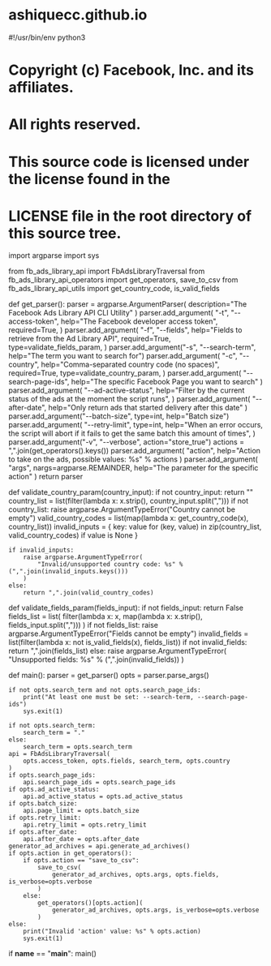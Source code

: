 # ashiquecc.github.io
#!/usr/bin/env python3
# Copyright (c) Facebook, Inc. and its affiliates.
# All rights reserved.
#
# This source code is licensed under the license found in the
# LICENSE file in the root directory of this source tree.

import argparse
import sys

from fb_ads_library_api import FbAdsLibraryTraversal
from fb_ads_library_api_operators import get_operators, save_to_csv
from fb_ads_library_api_utils import get_country_code, is_valid_fields


def get_parser():
    parser = argparse.ArgumentParser(
        description="The Facebook Ads Library API CLI Utility"
    )
    parser.add_argument(
        "-t",
        "--access-token",
        help="The Facebook developer access token",
        required=True,
    )
    parser.add_argument(
        "-f",
        "--fields",
        help="Fields to retrieve from the Ad Library API",
        required=True,
        type=validate_fields_param,
    )
    parser.add_argument("-s", "--search-term", help="The term you want to search for")
    parser.add_argument(
        "-c",
        "--country",
        help="Comma-separated country code (no spaces)",
        required=True,
        type=validate_country_param,
    )
    parser.add_argument(
        "--search-page-ids", help="The specific Facebook Page you want to search"
    )
    parser.add_argument(
        "--ad-active-status",
        help="Filter by the current status of the ads at the moment the script runs",
    )
    parser.add_argument(
        "--after-date", help="Only return ads that started delivery after this date"
    )
    parser.add_argument("--batch-size", type=int, help="Batch size")
    parser.add_argument(
        "--retry-limit",
        type=int,
        help="When an error occurs, the script will abort if it fails to get the same batch this amount of times",
    )
    parser.add_argument("-v", "--verbose", action="store_true")
    actions = ",".join(get_operators().keys())
    parser.add_argument(
        "action", help="Action to take on the ads, possible values: %s" % actions
    )
    parser.add_argument(
        "args", nargs=argparse.REMAINDER, help="The parameter for the specific action"
    )
    return parser


def validate_country_param(country_input):
    if not country_input:
        return ""
    country_list = list(filter(lambda x: x.strip(), country_input.split(",")))
    if not country_list:
        raise argparse.ArgumentTypeError("Country cannot be empty")
    valid_country_codes = list(map(lambda x: get_country_code(x), country_list))
    invalid_inputs = {
        key: value
        for (key, value) in zip(country_list, valid_country_codes)
        if value is None
    }

    if invalid_inputs:
        raise argparse.ArgumentTypeError(
            "Invalid/unsupported country code: %s" % (",".join(invalid_inputs.keys()))
        )
    else:
        return ",".join(valid_country_codes)


def validate_fields_param(fields_input):
    if not fields_input:
        return False
    fields_list = list(
        filter(lambda x: x, map(lambda x: x.strip(), fields_input.split(",")))
    )
    if not fields_list:
        raise argparse.ArgumentTypeError("Fields cannot be empty")
    invalid_fields = list(filter(lambda x: not is_valid_fields(x), fields_list))
    if not invalid_fields:
        return ",".join(fields_list)
    else:
        raise argparse.ArgumentTypeError(
            "Unsupported fields: %s" % (",".join(invalid_fields))
        )


def main():
    parser = get_parser()
    opts = parser.parse_args()

    if not opts.search_term and not opts.search_page_ids:
        print("At least one must be set: --search-term, --search-page-ids")
        sys.exit(1)

    if not opts.search_term:
        search_term = "."
    else:
        search_term = opts.search_term
    api = FbAdsLibraryTraversal(
        opts.access_token, opts.fields, search_term, opts.country
    )
    if opts.search_page_ids:
        api.search_page_ids = opts.search_page_ids
    if opts.ad_active_status:
        api.ad_active_status = opts.ad_active_status
    if opts.batch_size:
        api.page_limit = opts.batch_size
    if opts.retry_limit:
        api.retry_limit = opts.retry_limit
    if opts.after_date:
        api.after_date = opts.after_date
    generator_ad_archives = api.generate_ad_archives()
    if opts.action in get_operators():
        if opts.action == "save_to_csv":
            save_to_csv(
                generator_ad_archives, opts.args, opts.fields, is_verbose=opts.verbose
            )
        else:
            get_operators()[opts.action](
                generator_ad_archives, opts.args, is_verbose=opts.verbose
            )
    else:
        print("Invalid 'action' value: %s" % opts.action)
        sys.exit(1)


if __name__ == "__main__":
    main()
